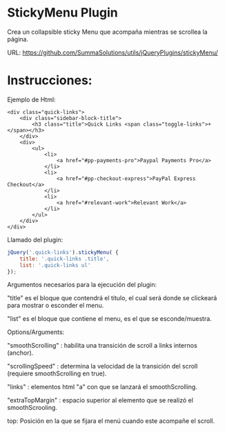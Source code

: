 StickyMenu Plugin
=================

Crea un collapsible sticky Menu que acompaña mientras se scrollea la página.

URL: https://github.com/SummaSolutions/utils/jQueryPlugins/stickyMenu/

Instrucciones:
=================

Ejemplo de Html:
```
<div class="quick-links">
	<div class="sidebar-block-title">
		<h3 class="title">Quick Links <span class="toggle-links">+</span></h3>
	</div>
	<div>
		<ul>
			<li>
				<a href="#pp-payments-pro">Paypal Payments Pro</a>
			</li>
			<li>
				<a href="#pp-checkout-express">PayPal Express Checkout</a>
			</li>
			<li>
				<a href="#relevant-work">Relevant Work</a>
			</li>
		</ul>
	</div>
</div>
```

Llamado del plugin:
```javascript
jQuery('.quick-links').stickyMenu( {
	title: '.quick-links .title',
	list: '.quick-links ul'
});
```



Argumentos necesarios para la ejecución del plugin:

"title" es el bloque que contendrá el titulo, el cual será donde se clickeará para mostrar o esconder el menu.

"list" es el bloque que contiene el menu, es el que se esconde/muestra.



Options/Arguments:

"smoothScrolling" : habilita una transición de scroll a links internos (anchor).

"scrollingSpeed" : determina la velocidad de la transición del scroll (requiere smoothScrolling en true).

"links" : elementos html "a" con que se lanzará el smoothScrolling.

"extraTopMargin" : espacio superior al elemento que se realizó el smoothScrooling.

top: Posición en la que se fijara el menú cuando este acompañe el scroll.
